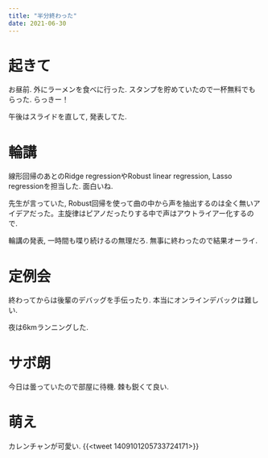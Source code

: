 ```yaml
---
title: "半分終わった"
date: 2021-06-30
---
```


# 起きて
お昼前. 外にラーメンを食べに行った. スタンプを貯めていたので一杯無料でもらった. らっきー！

午後はスライドを直して, 発表してた.

# 輪講
線形回帰のあとのRidge regressionやRobust linear regression, Lasso regressionを担当した. 面白いね.

先生が言っていた, Robust回帰を使って曲の中から声を抽出するのは全く無いアイデアだった。主旋律はピアノだったりする中で声はアウトライアー化するので.

輪講の発表, 一時間も喋り続けるの無理だろ. 無事に終わったので結果オーライ.

# 定例会
終わってからは後輩のデバッグを手伝ったり. 本当にオンラインデバックは難しい.

夜は6kmランニングした.
# サボ朗
今日は曇っていたので部屋に待機. 棘も鋭くて良い.

# 萌え
カレンチャンが可愛い.
{{<tweet 1409101205733724171>}}